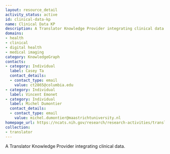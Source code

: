 ```yaml
---
layout: resource_detail
activity_status: active
id: clinical-data-kp
name: Clinical Data KP
description: A Translator Knowledge Provider integrating clinical data.
domains:
- health
- clinical
- digital health
- medical imaging
category: KnowledgeGraph
contacts:
- category: Individual
  label: Casey Ta
  contact_details:
  - contact_type: email
    value: ct2865@columbia.edu
- category: Individual
  label: Vincent Emonet
- category: Individual
  label: Michel Dumontier
  contact_details:
  - contact_type: email
    value: michel.dumontier@maastrichtuniversity.nl
homepage_url: https://ncats.nih.gov/research/research-activities/translator/projects
collection:
- translator
---
```


A Translator Knowledge Provider integrating clinical data.
